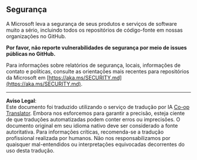 <!--
CO_OP_TRANSLATOR_METADATA:
{
  "original_hash": "7229f7490ea61a04330b79651ac4d37e",
  "translation_date": "2025-09-17T22:17:14+00:00",
  "source_file": "SECURITY.md",
  "language_code": "br"
}
-->
## Segurança

A Microsoft leva a segurança de seus produtos e serviços de software muito a sério, incluindo todos os repositórios de código-fonte em nossas organizações no GitHub.

**Por favor, não reporte vulnerabilidades de segurança por meio de issues públicas no GitHub.**

Para informações sobre relatórios de segurança, locais, informações de contato e políticas, consulte as orientações mais recentes para repositórios da Microsoft em [https://aka.ms/SECURITY.md](https://aka.ms/SECURITY.md).

---

**Aviso Legal**:  
Este documento foi traduzido utilizando o serviço de tradução por IA [Co-op Translator](https://github.com/Azure/co-op-translator). Embora nos esforcemos para garantir a precisão, esteja ciente de que traduções automatizadas podem conter erros ou imprecisões. O documento original em seu idioma nativo deve ser considerado a fonte autoritativa. Para informações críticas, recomenda-se a tradução profissional realizada por humanos. Não nos responsabilizamos por quaisquer mal-entendidos ou interpretações equivocadas decorrentes do uso desta tradução.